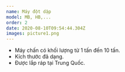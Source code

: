 ```yaml
---
name: Máy đột dập
model: MB, HB,...
order: 2
date: 2020-08-10T09:54:44.304Z
images: picture1.png
---
```

* Máy chấn có khối lượng từ 1 tấn đến 10 tấn.
* Kích thước đã dạng.
* Được lắp ráp tại Trung Quốc.